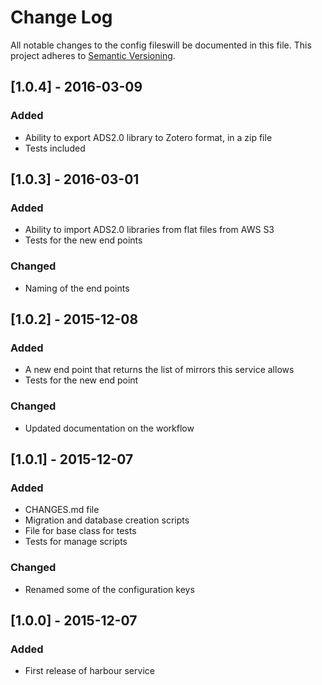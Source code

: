 # Change Log
All notable changes to the config fileswill be documented in this file.
This project adheres to [Semantic Versioning](http://semver.org/).

## [1.0.4] - 2016-03-09
### Added
  
  * Ability to export ADS2.0 library to Zotero format, in a zip file
  * Tests included

## [1.0.3] - 2016-03-01
### Added

  * Ability to import ADS2.0 libraries from flat files from AWS S3
  * Tests for the new end points

### Changed
  * Naming of the end points

## [1.0.2] - 2015-12-08
### Added

  * A new end point that returns the list of mirrors this service allows
  * Tests for the new end point

### Changed

  * Updated documentation on the workflow

## [1.0.1] - 2015-12-07
### Added

  * CHANGES.md file
  * Migration and database creation scripts
  * File for base class for tests
  * Tests for manage scripts

### Changed

  * Renamed some of the configuration keys

## [1.0.0] - 2015-12-07
### Added

  * First release of harbour service


